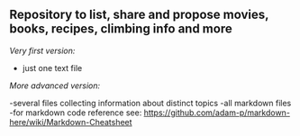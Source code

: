 ## Repository to list, share and propose movies, books, recipes, climbing info and more 

*Very first version:*

- just one text file


*More advanced version:*

-several files collecting information about distinct topics
-all markdown files
-for markdown code reference see: https://github.com/adam-p/markdown-here/wiki/Markdown-Cheatsheet
